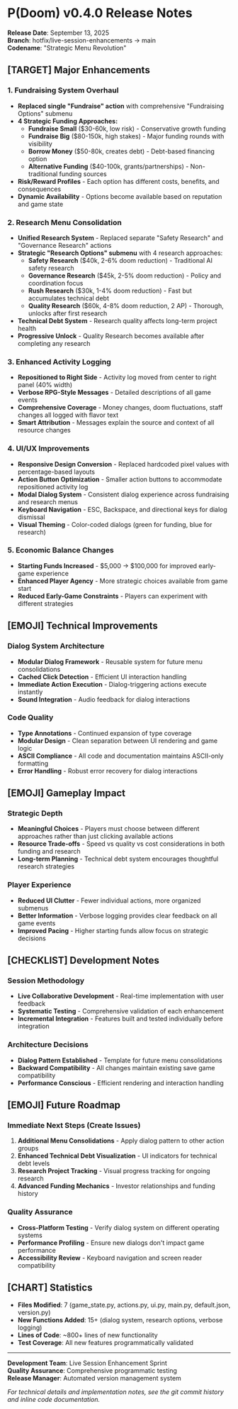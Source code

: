 # P(Doom) v0.4.0 Release Notes

**Release Date**: September 13, 2025  
**Branch**: hotfix/live-session-enhancements -> main  
**Codename**: "Strategic Menu Revolution"

## [TARGET] Major Enhancements

### **1. Fundraising System Overhaul**
- **Replaced single "Fundraise" action** with comprehensive "Fundraising Options" submenu
- **4 Strategic Funding Approaches:**
  - **Fundraise Small** ($30-60k, low risk) - Conservative growth funding
  - **Fundraise Big** ($80-150k, high stakes) - Major funding rounds with visibility
  - **Borrow Money** ($50-80k, creates debt) - Debt-based financing option
  - **Alternative Funding** ($40-100k, grants/partnerships) - Non-traditional funding sources
- **Risk/Reward Profiles** - Each option has different costs, benefits, and consequences
- **Dynamic Availability** - Options become available based on reputation and game state

### **2. Research Menu Consolidation** 
- **Unified Research System** - Replaced separate "Safety Research" and "Governance Research" actions
- **Strategic "Research Options" submenu** with 4 research approaches:
  - **Safety Research** ($40k, 2-6% doom reduction) - Traditional AI safety research
  - **Governance Research** ($45k, 2-5% doom reduction) - Policy and coordination focus  
  - **Rush Research** ($30k, 1-4% doom reduction) - Fast but accumulates technical debt
  - **Quality Research** ($60k, 4-8% doom reduction, 2 AP) - Thorough, unlocks after first research
- **Technical Debt System** - Research quality affects long-term project health
- **Progressive Unlock** - Quality Research becomes available after completing any research

### **3. Enhanced Activity Logging**
- **Repositioned to Right Side** - Activity log moved from center to right panel (40% width)
- **Verbose RPG-Style Messages** - Detailed descriptions of all game events
- **Comprehensive Coverage** - Money changes, doom fluctuations, staff changes all logged with flavor text
- **Smart Attribution** - Messages explain the source and context of all resource changes

### **4. UI/UX Improvements**
- **Responsive Design Conversion** - Replaced hardcoded pixel values with percentage-based layouts
- **Action Button Optimization** - Smaller action buttons to accommodate repositioned activity log
- **Modal Dialog System** - Consistent dialog experience across fundraising and research menus
- **Keyboard Navigation** - ESC, Backspace, and directional keys for dialog dismissal
- **Visual Theming** - Color-coded dialogs (green for funding, blue for research)

### **5. Economic Balance Changes**
- **Starting Funds Increased** - $5,000 -> $100,000 for improved early-game experience
- **Enhanced Player Agency** - More strategic choices available from game start
- **Reduced Early-Game Constraints** - Players can experiment with different strategies

## [EMOJI] Technical Improvements

### **Dialog System Architecture**
- **Modular Dialog Framework** - Reusable system for future menu consolidations
- **Cached Click Detection** - Efficient UI interaction handling
- **Immediate Action Execution** - Dialog-triggering actions execute instantly
- **Sound Integration** - Audio feedback for dialog interactions

### **Code Quality**
- **Type Annotations** - Continued expansion of type coverage
- **Modular Design** - Clean separation between UI rendering and game logic
- **ASCII Compliance** - All code and documentation maintains ASCII-only formatting
- **Error Handling** - Robust error recovery for dialog interactions

## [EMOJI] Gameplay Impact

### **Strategic Depth**
- **Meaningful Choices** - Players must choose between different approaches rather than just clicking available actions
- **Resource Trade-offs** - Speed vs quality vs cost considerations in both funding and research
- **Long-term Planning** - Technical debt system encourages thoughtful research strategies

### **Player Experience**
- **Reduced UI Clutter** - Fewer individual actions, more organized submenus
- **Better Information** - Verbose logging provides clear feedback on all game events
- **Improved Pacing** - Higher starting funds allow focus on strategic decisions

## [CHECKLIST] Development Notes

### **Session Methodology**
- **Live Collaborative Development** - Real-time implementation with user feedback
- **Systematic Testing** - Comprehensive validation of each enhancement
- **Incremental Integration** - Features built and tested individually before integration

### **Architecture Decisions**
- **Dialog Pattern Established** - Template for future menu consolidations
- **Backward Compatibility** - All changes maintain existing save game compatibility
- **Performance Conscious** - Efficient rendering and interaction handling

## [EMOJI] Future Roadmap

### **Immediate Next Steps (Create Issues)**
1. **Additional Menu Consolidations** - Apply dialog pattern to other action groups
2. **Enhanced Technical Debt Visualization** - UI indicators for technical debt levels
3. **Research Project Tracking** - Visual progress tracking for ongoing research
4. **Advanced Funding Mechanics** - Investor relationships and funding history

### **Quality Assurance**
- **Cross-Platform Testing** - Verify dialog system on different operating systems
- **Performance Profiling** - Ensure new dialogs don't impact game performance
- **Accessibility Review** - Keyboard navigation and screen reader compatibility

## [CHART] Statistics
- **Files Modified**: 7 (game_state.py, actions.py, ui.py, main.py, default.json, version.py)
- **New Functions Added**: 15+ (dialog system, research options, verbose logging)
- **Lines of Code**: ~800+ lines of new functionality
- **Test Coverage**: All new features programmatically validated

---

**Development Team**: Live Session Enhancement Sprint  
**Quality Assurance**: Comprehensive programmatic testing  
**Release Manager**: Automated version management system  

*For technical details and implementation notes, see the git commit history and inline code documentation.*
